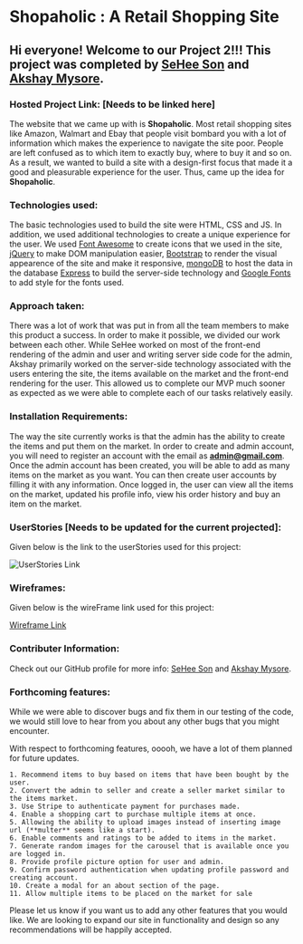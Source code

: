# Shopaholic : A Retail Shopping Site

## Hi everyone! Welcome to our Project 2!!! This project was completed by [SeHee Son](https://git.generalassemb.ly/seheesf88) and [Akshay Mysore](https://git.generalassemb.ly/AkshayMysore).



### Hosted Project Link: [Needs to be linked here]

The website that we came up with is **Shopaholic**. Most retail shopping sites like Amazon, Walmart and Ebay that people visit bombard you with a lot of information which makes the experience to navigate the site poor. People are left confused as to which item to exactly buy, where to buy it and so on. As a result, we wanted to build a site with a design-first focus that made it a good and pleasurable experience for the user. Thus, came up the idea for **Shopaholic**.  


### Technologies used:

The basic technologies used to build the site were HTML, CSS and JS. In addition, we used additional technologies to create a unique experience for the user. We used [Font Awesome](https://fontawesome.com/) to create icons that we used in the site, [jQuery](https://jquery.com/) to make DOM manipulation easier, [Bootstrap](https://getbootstrap.com/) to render the visual appearence of the site and make it responsive, [mongoDB](https://www.mongodb.com/) to host the data in the database [Express](https://expressjs.com/) to build the server-side technology and [Google Fonts](https://fonts.google.com/) to add style for the fonts used.  

### Approach taken:

There was a lot of work that was put in from all the team members to make this product a success. In order to make it possible, we divided our work between each other. While SeHee worked on most of the front-end rendering of the admin and user and writing server side code for the admin, Akshay primarily worked on the server-side technology associated with the users entering the site, the items available on the market and the front-end rendering for the user. This allowed us to complete our MVP much sooner as expected as we were able to complete each of our tasks relatively easily.

### Installation Requirements:

The way the site currently works is that the admin has the ability to create the items and put them on the market. In order to create and admin account, you will need to register an account with the email as **admin@gmail.com**. Once the admin account has been created, you will be able to add as many items on the market as you want. You can then create user accounts by filling it with any information. Once logged in, the user can view all the items on the market, updated his profile info, view his order history and buy an item on the market. 

### UserStories [Needs to be updated for the current projected]:

Given below is the link to the userStories used for this project:

![UserStories Link](https://git.generalassemb.ly/AkshayMysore/Project1/blob/master/Additional%20Files/userStories%20Screenshot.png) 

### Wireframes:

Given below is the wireFrame link used for this project:

[Wireframe Link](https://app.moqups.com/seheesf88@gmail.com/gsDUXUNawe/edit/page/a86e37c26)


### Contributer Information:

Check out our GitHub profile for more info: [SeHee Son](https://git.generalassemb.ly/seheesf88) and [Akshay Mysore](https://git.generalassemb.ly/AkshayMysore).



### Forthcoming features:

While we were able to discover bugs and fix them in our testing of the code, we would still love to hear from you about any other bugs that you might encounter.

With respect to forthcoming features, ooooh, we have a lot of them planned for future updates. 

	1. Recommend items to buy based on items that have been bought by the user.
	2. Convert the admin to seller and create a seller market similar to the items market.
	3. Use Stripe to authenticate payment for purchases made.
	4. Enable a shopping cart to purchase multiple items at once.
	5. Allowing the ability to upload images instead of inserting image url (**multer** seems like a start).
	6. Enable comments and ratings to be added to items in the market.
	7. Generate random images for the carousel that is available once you are logged in.
	8. Provide profile picture option for user and admin. 
	9. Confirm password authentication when updating profile password and creating account.
	10. Create a modal for an about section of the page.
	11. Allow multiple items to be placed on the market for sale

Please let us know if you want us to add any other features that you would like. We are looking to expand our site in functionality and design so any recommendations will be happily accepted.
